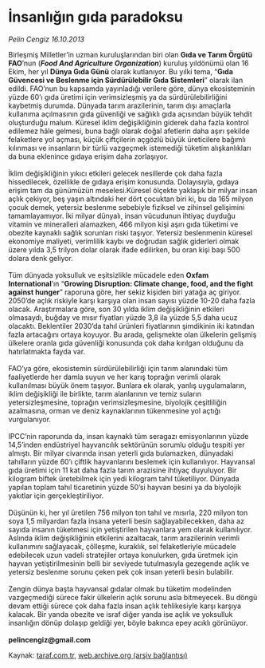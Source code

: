 # İnsanlığın gıda paradoksu

*Pelin Cengiz 16.10.2013*

<div class="yazi">Birleşmiş Milletler’in uzman kuruluşlarından biri olan <b>Gıda ve Tarım Örgütü FAO</b>’nun (<b><i>Food And Agriculture Organization</i></b>) kuruluş yıldönümü olan 16 Ekim, her yıl <b>Dünya Gıda Günü</b> olarak kutlanıyor. Bu yılki tema, “<b>Gıda Güvencesi ve Beslenme için Sürdürülebilir Gıda Sistemleri</b>” olarak ilan edildi. FAO’nun bu kapsamda yayınladığı verilere göre, dünya ekosisteminin yüzde 60’ı gıda üretimi için verimsizleşmiş ya da sürdürülebilirliğini kaybetmiş durumda. Dünyada tarım arazilerinin, tarım dışı amaçlarla kullanıma açılmasının gıda güvenliği ve sağlıklı gıda açısından büyük tehdit oluşturduğu malum. Küresel iklim değişikliğinin giderek daha fazla kontrol edilemez hâle gelmesi, buna bağlı olarak doğal afetlerin daha aşırı şekilde felaketlere yol açması, küçük çiftçilerin açgözlü büyük üreticilere bağımlı kılınması ve insanların bir türlü vazgeçmek istemediği tüketim alışkanlıkları da buna eklenince gıdaya erişim daha zorlaşıyor. <br/><br/>İklim değişikliğinin yıkıcı etkileri gelecek nesillerde çok daha fazla hissedilecek, özellikle de gıdaya erişim konusunda. Dolayısıyla, gıdaya erişim tam da günümüzün meselesi.Küresel ölçekte yaklaşık bir milyar insan açlık çekiyor, beş yaşın altındaki her dört çocuktan biri ki, bu da 165 milyon çocuk demek, yetersiz beslenme sebebiyle fiziksel ve zihinsel gelişimini tamamlayamıyor. İki milyar dünyalı, insan vücudunun ihtiyaç duyduğu vitamin ve mineralleri alamazken, 466 milyon kişi aşırı gıda tüketimi ve obezite kaynaklı sağlık sorunları riski taşıyor. Yetersiz beslenmenin küresel ekonomiye maliyeti, verimlilik kaybı ve doğrudan sağlık giderleri olmak üzere yılda 3,5 trilyon dolar olarak ifade edilirken, bu oran kişi başı 500 dolara denk geliyor. <br/><br/>Tüm dünyada yoksulluk ve eşitsizlikle mücadele eden <b>Oxfam International</b>’ın “<b>Growing Disruption: Climate change, food, and the fight against hunger</b>” raporuna göre, her sekiz kişiden biri yatağa aç giriyor. 2050’de açlık riskiyle karşı karşıya olan insan sayısı yüzde 10-20 daha fazla olacak. Araştırmalara göre, son 30 yılda iklim değişikliğinin etkileri olmasaydı, buğday ve mısır fiyatları yüzde 3,8 ila yüzde 5,5 daha ucuz olacaktı. Beklentiler 2030’da tahıl ürünleri fiyatlarının şimdikinin iki katından fazla artacağını ortaya koyuyor. Bu arada, gelişmekte olan ülkelerin gelişmiş ülkelere oranla gıda güvenliği konusunda çok daha kırılgan olduğunu da hatırlatmakta fayda var. <br/><br/>FAO’ya göre, ekosistemin sürdürülebilirliği için tarım alanındaki tüm faaliyetlerde her damla suyun ve her karış toprağın verimli olarak kullanılması büyük önem taşıyor. Bunlara ek olarak, yanlış uygulamaların, iklim değişikliği ile birlikte, tarım alanlarının ve temiz suların yetersizleşmesine, toprağın verimsizleşmesine, biyolojik çeşitliliğin azalmasına, orman ve deniz kaynaklarının tükenmesine yol açtığı vurgulanıyor. <br/><br/>IPCC’nin raporunda da, insan kaynaklı tüm seragazı emisyonlarının yüzde 14,5’inden endüstriyel hayvancılık sektörünün sorumlu olduğu tespiti yer almıştı. Bir milyar civarında insan yeterli gıda bulamazken, dünyadaki tahılların yüzde 60’ı çiftlik hayvanlarını beslemek için kullanılıyor. Hayvansal gıda üretimi için 11 kat daha fazla tarım arazisine ihtiyaç duyuluyor. Bir kilogram biftek üretebilmek için yedi kilogram tahıl tüketiliyor. Dünyada yapılan toplam tahıl ticaretinin yüzde 50’si hayvan besini ya da biyolojik yakıtlar için gerçekleştiriliyor. <br/><br/>Düşünün ki, her yıl üretilen 756 milyon ton tahıl ve mısırla, 220 milyon ton soya 1,5 milyardan fazla insana yeterli besin sağlayabilecekken, daha az sayıda insanın tüketmesi için yetiştirilen hayvanlara yem olarak kullanılıyor. Aslında iklim değişikliğinin etkilerini azaltacak, tarım arazilerinin verimli kullanımını sağlayacak, çölleşme, kuraklık, sel felaketleriyle mücadele edebilecek uzun vadeli stratejiler ortaya konulurken, gıda üretmek için hayvan yetiştirilmesinin belli bir seviyede tutulmasıyla gezegende açlık ve yetersiz beslenme sorunu çeken pek çok insan yeterli besin bulabilir. <br/><br/>Zengin dünya başta hayvansal gıdalar olmak bu tüketim modelinden vazgeçmediği sürece fakir ülkelerin açlık sorunu asla bitmeyecek. Bu döngü devam ettiği sürece çok daha fazla insan açlık tehlikesiyle karşı karşıya kalacak. Bir yanda obezite ve israf diğer yanda ise açlık ve yoksulluk insanlığın dönüp dolaşıp geldiği yer, böyle bakınca epey acıklı görünüyor.<br/><br/><b>pelincengiz@gmail.com</b>
</div>

Kaynak: [taraf.com.tr](http://www.taraf.com.tr/pelin-cengiz/makale-insanligin-gida-paradoksu.htm), [web.archive.org (arşiv bağlantısı)](http://web.archive.org/web/20131017024838/http://www.taraf.com.tr/pelin-cengiz/makale-insanligin-gida-paradoksu.htm)
